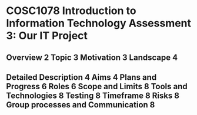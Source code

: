 <h1> COSC1078 Introduction to Information Technology Assessment 3: Our IT Project </h1>
<h2> Overview	2
Topic	3
Motivation	3
Landscape	4
<h2>Detailed Description	4
Aims	4
Plans and Progress	6
Roles	6
Scope and Limits	8
Tools and Technologies	8
Testing	8
Timeframe	8
Risks	8
Group processes and Communication	8



